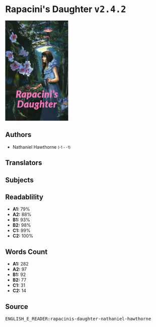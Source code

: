 # Rapacini's Daughter <kbd>v2.4.2</kbd>

![](./cover.medium.jpg "")

## Authors


 - Nathaniel Hawthorne <small>(-1 - -1)</small>

## Translators



## Subjects



## Readablility


 - **A1:** 79%
 - **A2:** 88%
 - **B1:** 93%
 - **B2:** 98%
 - **C1:** 99%
 - **C2:** 100%

## Words Count


 - **A1:** 282
 - **A2:** 97
 - **B1:** 92
 - **B2:** 77
 - **C1:** 31
 - **C2:** 14

## Source


<kbd>ENGLISH_E_READER:rapacinis-daughter-nathaniel-hawthorne</kbd>
